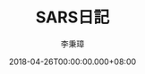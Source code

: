 ---
issue: 272
title: SARS日記
author: 李秉璋
language: 詔安
date: 2018-04-26T00:00:00.000+08:00
topic: 抒懷
difficulty: 2
wikidata: Q98096149
wikidata_link: https://www.wikidata.org/wiki/Q98096149
author_wikidata_link: https://www.wikidata.org/wiki/Q98096269
author_wikidata: Q98096269
---